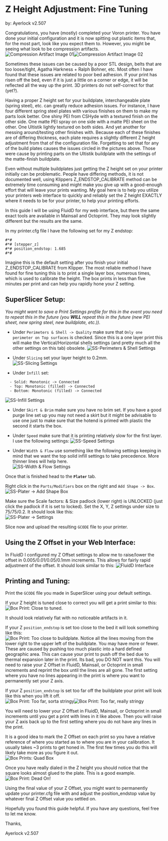 # Z Height Adjustment: Fine Tuning
by: Ayerlock v2.507

Congratulations, you have (mostly) completed your Voron printer. You have done your initial configuration and it is now spitting out plastic
items that, for the most part, look like you expect them to. However, you might be seeing what look to be compression artifacts.
![Compression Artifact Image 01](images/image002.jpg)![Compression Artifact Image 02](images/image004.jpg)

Sometimes these issues can be caused by a poor STL design, belts that are too loose/tight, Agatha Harkness + Ralph Bohner, etc. Most often
I have found that these issues are related to poor bed adhesion. If your print has risen off the bed, even if it is just a little on a corner
or edge, it will be reflected all the way up the print. 3D printers do not self-correct for that (yet?).

Having a proper Z height set for your buildplate, interchangeable plate (spring steel), etc. can greatly reduce adhesion issues. For instance,
I have four different spring steel plates with various finishes on them to make my parts look better. One shiny PEI from CSHyde with a textured
finish on the other side. One matte PEI spray on one side with a matte PEI sheet on the other. One Ultistik lightly textured on both sides. And
yet another for messing around/testing other finishes with. Because each of these finishes are of differing thickness, each plate requires a
slightly different Z height adjustment from that of the configuration file. Forgetting to set that for any of the build plates causes the issues
circled in the pictures above. Those were cause by printing parts on the Ultistik buildplate with the settings of the matte-finish buildplate.

Even without multiple buildplates just getting the Z height set on your printer initially can be problematic. People have differing methods, it
is not documented well, using Klippers Z_ENDSTOP_CALIBRATE method can be extremely time consuming and might make you give up with a good-enough
effort that will leave your prints wanting. My goal here is to help you utilize your printers web interface to quickly and reliably set the Z
height EXACTLY where it needs to be for your printer, to help your printing efforts.

In this guide I will be using FluidD for my web interface, but there the same exact tools are available in Mainsail and Octoprint. They may look
slightly different but the results are the same.

In my printer.cfg file I have the following set for my Z endstop:

```
#*#
#*# [stepper_z]
#*# position_endstop: 1.685
#*#
```

Imagine this is the default setting after you finish your initial Z_ENDSTOP_CALIBRATE from Klipper. The most reliable method I have found for
fine tuning this is to print a single layer box, numerous times, which is used to calibrate the height. The box prints in less than five minutes per
print and can help you rapidly hone your Z setting.

## SuperSlicer Setup:
*You might want to save a Print Settings profile for this in the event you need to repeat this in the future (you **WILL** repeat this in the future (new
PEI sheet, new spring steel, new buildplate, etc.)).*

- Under `Perimeters & Shell -> Quality` make sure that `Only one perimeter on Top surfaces` is checked. Since this is a one layer print this will
make the Vertical/Horizontal shells settings (and pretty much all the other settings on this tab) obsolete.
![SS-Perimeters & Shell Settings](images/image006.jpg)


- Under `Slicing` set your layer height to 0.2mm.  
![SS-Slicing Settings](images/image007.png)

- Under `Infill` set:
```
  - Solid: Monotonic -> Connected
  - Top: Monotonic (filled) -> Connected
  - Bottom: Monotonic (filled) -> Connected
```

![SS-Infill Settings](images/image009.png)

- Under `Skirt & Brim` make sure you have no brim set. If you have a good purge line set up you may not need a skirt but it might be advisable to
use one just to make sure that the hotend is primed with plastic the second it starts the box.

- Under `Speed` make sure that it is printing relatively slow for the first layer. I use the following settings:
![SS-Speed Settings](images/image011.png)

- Under `Width & Flow` use something like the following settings keeping in mind that we want the top solid infill settings to take
precedence. More thinner lines will help here.  
![SS-Width & Flow Settings](images/image012.png)

Once that is finished head to the **`Plater`** tab.

Right click in the `Parts/Modifiers` box on the right and `Add Shape -> Box`.
![SS-Plater -> Add Shape Box](images/image013.png)

Make sure the Scale factors: & Size padlock (lower right) is UNLOCKED (just click the padlock if it is set to locked). Set the X, Y, Z settings under
size to 75/75/0.2. It should look like this:  
![SS-Plater -> Settings](images/image015.png)

Slice now and upload the resulting `GCODE` file to your printer.

## Using the Z Offset in your Web Interface: ##

In FluidD I configured my Z Offset settings to allow me to raise/lower the offset in 0.005/0.01/0.05/0.1mm increments. This allows for fairly
rapid adjustment of the offset. It should look similar to this:
![FluidD Interface](images/image017.jpg)

## Printing and Tuning: ##

Print the `GCODE` file you made in SuperSlicer using your default settings.

If your Z height is tuned close to correct you will get a print similar to this:  
![Box Print: Close to tuned.](images/image019.jpg)

It should look relatively flat with no noticeable artifacts in it.

If your Z `position_endstop` is set too close to the bed it will look something like this:  
![Box Print: Too close to buildplate.](images/image021.jpg)
Notice all the lines moving from the lower right to the upper left of the buildplate. You may have more or fewer. These are caused by pushing
too much plastic into a hard defined geographic area. This can cause your print to push off the bed due to thermal expansion later in the print.
Its bad, you DO NOT want this. You will need to raise your Z Offset in FluidD, Mainsail, or Octoprint in small increments and reprint the box until
the lines are all gone. The first setting where you have no lines appearing in the print is where you want to permanently set your Z axis.

If your Z `position_endstop` is set too far off the buildplate your print will look like this when you lift it off.  
![Box Print: Too far, sorta stringy](images/image023.jpg)![Box Print: Too far, really stringy](images/image025.jpg)

You will need to lower your Z Offset in FluidD, Mainsail, or Octoprint in small increments until you get a print with lines in it like above. Then
you will raise your Z axis back up to the first setting where you do not have any lines in the print.

It is a good idea to mark the Z Offset on each print so you have a relative reference of where you started as to where you are in your
calibration. It usually takes ~3 prints to get honed in. The first few times you do this will likely take more as you figure it out.  
![Box Prints: Quad Box](images/image027.jpg)

Once you have really dialed in the Z height you should notice that the square looks almost glued to the plate. This is a good example.  
![Box Print: Dead On!](images/image028.jpg)

Using the final value of your Z Offset, you might want to permanently update your printer.cfg file with and adjust the position_endstop value by whatever final Z Offset value you settled on.

Hopefully you found this guide helpful. If you have any questions, feel free to let me know.

Thanks,

Ayerlock v2.507

